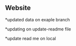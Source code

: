 ## Website

*updated data on exaple branch

*updating on update-readme file

*update read me on local

